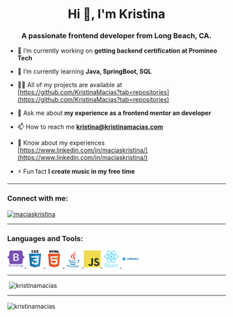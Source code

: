 <h1 align="center">Hi 👋, I'm Kristina</h1>
<h3 align="center">A passionate frontend developer from Long Beach, CA.</h3>

- 🔭 I’m currently working on **getting backend certification at Promineo Tech**

- 🌱 I’m currently learning **Java, SpringBoot, SQL**

- 👨‍💻 All of my projects are available at [https://github.com/KristinaMacias?tab=repositories](https://github.com/KristinaMacias?tab=repositories)

- 💬 Ask me about **my experience as a frontend mentor an developer**

- 📫 How to reach me **kristina@kristinamacias.com**

- 📄 Know about my experiences [https://www.linkedin.com/in/maciaskristina/](https://www.linkedin.com/in/maciaskristina/)

- ⚡ Fun fact **I create music in my free time**

------------------------------

<h3 align="left">Connect with me:</h3>
<p align="left">
<a href="https://linkedin.com/in/maciaskristina" target="blank"><img align="center" src="https://raw.githubusercontent.com/rahuldkjain/github-profile-readme-generator/master/src/images/icons/Social/linked-in-alt.svg" alt="maciaskristina" height="30" width="40" /></a>
</p>

------------------------------

<h3 align="left">Languages and Tools:</h3>
<p align="left"> <a href="https://getbootstrap.com" target="_blank" rel="noreferrer"> <img src="https://raw.githubusercontent.com/devicons/devicon/master/icons/bootstrap/bootstrap-plain-wordmark.svg" alt="bootstrap" width="40" height="40"/> </a> <a href="https://www.w3schools.com/css/" target="_blank" rel="noreferrer"> <img src="https://raw.githubusercontent.com/devicons/devicon/master/icons/css3/css3-original-wordmark.svg" alt="css3" width="40" height="40"/> </a> <a href="https://www.w3.org/html/" target="_blank" rel="noreferrer"> <img src="https://raw.githubusercontent.com/devicons/devicon/master/icons/html5/html5-original-wordmark.svg" alt="html5" width="40" height="40"/> </a> <a href="https://www.java.com" target="_blank" rel="noreferrer"> <img src="https://raw.githubusercontent.com/devicons/devicon/master/icons/java/java-original.svg" alt="java" width="40" height="40"/> </a> <a href="https://developer.mozilla.org/en-US/docs/Web/JavaScript" target="_blank" rel="noreferrer"> <img src="https://raw.githubusercontent.com/devicons/devicon/master/icons/javascript/javascript-original.svg" alt="javascript" width="40" height="40"/> </a> <a href="https://reactjs.org/" target="_blank" rel="noreferrer"> <img src="https://raw.githubusercontent.com/devicons/devicon/master/icons/react/react-original-wordmark.svg" alt="react" width="40" height="40"/> </a> <a href="https://webpack.js.org" target="_blank" rel="noreferrer"> <img src="https://raw.githubusercontent.com/devicons/devicon/d00d0969292a6569d45b06d3f350f463a0107b0d/icons/webpack/webpack-original-wordmark.svg" alt="webpack" width="40" height="40"/> </a> </p>

------------------------------

<p>&nbsp;<img align="center" src="https://github-readme-stats.vercel.app/api?username=kristinamacias&show_icons=true&locale=en" alt="kristinamacias" /></p>

------------------------------

<p><img align="center" src="https://github-readme-streak-stats.herokuapp.com/?user=kristinamacias&" alt="kristinamacias" /></p>
